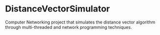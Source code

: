 # DistanceVectorSimulator
Computer Networking project that simulates the distance vector algorithm through multi-threaded and network programming techniques.

